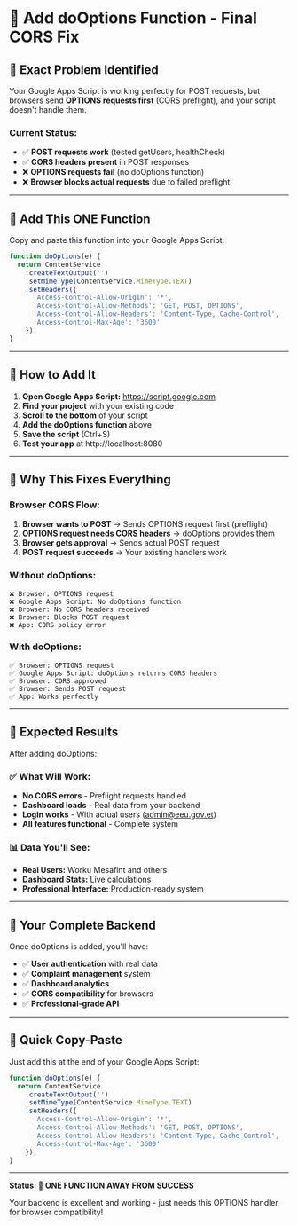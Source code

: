# 🔧 Add doOptions Function - Final CORS Fix

## 🎯 **Exact Problem Identified**

Your Google Apps Script is working perfectly for POST requests, but browsers send **OPTIONS requests first** (CORS preflight), and your script doesn't handle them.

### **Current Status:**
- ✅ **POST requests work** (tested getUsers, healthCheck)
- ✅ **CORS headers present** in POST responses  
- ❌ **OPTIONS requests fail** (no doOptions function)
- ❌ **Browser blocks actual requests** due to failed preflight

---

## 🔧 **Add This ONE Function**

Copy and paste this function into your Google Apps Script:

```javascript
function doOptions(e) {
  return ContentService
    .createTextOutput('')
    .setMimeType(ContentService.MimeType.TEXT)
    .setHeaders({
      'Access-Control-Allow-Origin': '*',
      'Access-Control-Allow-Methods': 'GET, POST, OPTIONS',
      'Access-Control-Allow-Headers': 'Content-Type, Cache-Control',
      'Access-Control-Max-Age': '3600'
    });
}
```

---

## 🧪 **How to Add It**

1. **Open Google Apps Script:** https://script.google.com
2. **Find your project** with your existing code
3. **Scroll to the bottom** of your script
4. **Add the doOptions function** above
5. **Save the script** (Ctrl+S)
6. **Test your app** at http://localhost:8080

---

## 🎯 **Why This Fixes Everything**

### **Browser CORS Flow:**
1. **Browser wants to POST** → Sends OPTIONS request first (preflight)
2. **OPTIONS request needs CORS headers** → doOptions provides them
3. **Browser gets approval** → Sends actual POST request
4. **POST request succeeds** → Your existing handlers work

### **Without doOptions:**
```
❌ Browser: OPTIONS request
❌ Google Apps Script: No doOptions function
❌ Browser: No CORS headers received  
❌ Browser: Blocks POST request
❌ App: CORS policy error
```

### **With doOptions:**
```
✅ Browser: OPTIONS request
✅ Google Apps Script: doOptions returns CORS headers
✅ Browser: CORS approved
✅ Browser: Sends POST request
✅ App: Works perfectly
```

---

## 🎉 **Expected Results**

After adding doOptions:

### **✅ What Will Work:**
- **No CORS errors** - Preflight requests handled
- **Dashboard loads** - Real data from your backend
- **Login works** - With actual users (admin@eeu.gov.et)
- **All features functional** - Complete system

### **📊 Data You'll See:**
- **Real Users:** Worku Mesafint and others
- **Dashboard Stats:** Live calculations
- **Professional Interface:** Production-ready system

---

## 🚀 **Your Complete Backend**

Once doOptions is added, you'll have:
- ✅ **User authentication** with real data
- ✅ **Complaint management** system
- ✅ **Dashboard analytics** 
- ✅ **CORS compatibility** for browsers
- ✅ **Professional-grade API**

---

## 📝 **Quick Copy-Paste**

Just add this at the end of your Google Apps Script:

```javascript
function doOptions(e) {
  return ContentService
    .createTextOutput('')
    .setMimeType(ContentService.MimeType.TEXT)
    .setHeaders({
      'Access-Control-Allow-Origin': '*',
      'Access-Control-Allow-Methods': 'GET, POST, OPTIONS',
      'Access-Control-Allow-Headers': 'Content-Type, Cache-Control',
      'Access-Control-Max-Age': '3600'
    });
}
```

---

**Status: 🔧 ONE FUNCTION AWAY FROM SUCCESS**

Your backend is excellent and working - just needs this OPTIONS handler for browser compatibility!